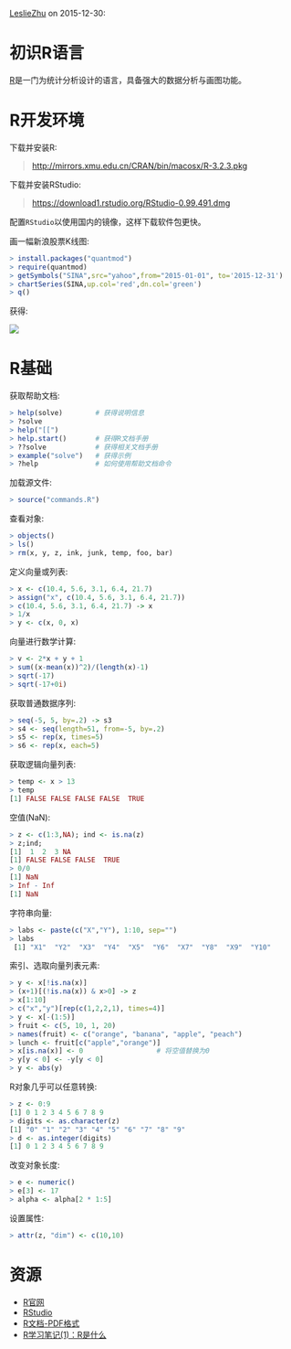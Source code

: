 [LeslieZhu](https://github.com/LeslieZhu) on 2015-12-30:


# 初识R语言

[R](https://www.r-project.org/)是一门为统计分析设计的语言，具备强大的数据分析与画图功能。

# R开发环境

下载并安装R:

> http://mirrors.xmu.edu.cn/CRAN/bin/macosx/R-3.2.3.pkg

下载并安装RStudio:

> https://download1.rstudio.org/RStudio-0.99.491.dmg

配置`RStudio`以使用国内的镜像，这样下载软件包更快。

画一幅新浪股票K线图:

```r
> install.packages("quantmod")
> require(quantmod)
> getSymbols("SINA",src="yahoo",from="2015-01-01", to='2015-12-31')
> chartSeries(SINA,up.col='red',dn.col='green')
> q()
```

获得:

![](https://raw.githubusercontent.com/LeslieZhu/MinYi/master/images/sina.png)


# R基础

获取帮助文档:

```r
> help(solve)        # 获得说明信息
> ?solve
> help("[[")
> help.start()       # 获得R文档手册
> ??solve            # 获得相关文档手册
> example("solve")   # 获得示例
> ?help              # 如何使用帮助文档命令
```

加载源文件:

```r
> source("commands.R")
```

查看对象:

```r
> objects()
> ls()
> rm(x, y, z, ink, junk, temp, foo, bar)
```

定义向量或列表:

```r
> x <- c(10.4, 5.6, 3.1, 6.4, 21.7)
> assign("x", c(10.4, 5.6, 3.1, 6.4, 21.7))
> c(10.4, 5.6, 3.1, 6.4, 21.7) -> x
> 1/x
> y <- c(x, 0, x)
```

向量进行数学计算:

```r
> v <- 2*x + y + 1
> sum((x-mean(x))^2)/(length(x)-1)
> sqrt(-17)
> sqrt(-17+0i)
```

获取普通数据序列:

```r
> seq(-5, 5, by=.2) -> s3
> s4 <- seq(length=51, from=-5, by=.2)
> s5 <- rep(x, times=5)
> s6 <- rep(x, each=5)
```

获取逻辑向量列表:

```r
> temp <- x > 13
> temp
[1] FALSE FALSE FALSE FALSE  TRUE
```

空值(NaN):

```r
> z <- c(1:3,NA); ind <- is.na(z)
> z;ind;
[1]  1  2  3 NA
[1] FALSE FALSE FALSE  TRUE
> 0/0
[1] NaN
> Inf - Inf
[1] NaN
```

字符串向量:

```r
> labs <- paste(c("X","Y"), 1:10, sep="")
> labs
 [1] "X1"  "Y2"  "X3"  "Y4"  "X5"  "Y6"  "X7"  "Y8"  "X9"  "Y10"
```

索引、选取向量列表元素:

```r
> y <- x[!is.na(x)]
> (x+1)[(!is.na(x)) & x>0] -> z
> x[1:10]
> c("x","y")[rep(c(1,2,2,1), times=4)]
> y <- x[-(1:5)]
> fruit <- c(5, 10, 1, 20)
> names(fruit) <- c("orange", "banana", "apple", "peach")
> lunch <- fruit[c("apple","orange")]
> x[is.na(x)] <- 0                  # 将空值替换为0
> y[y < 0] <- -y[y < 0]
> y <- abs(y)
```

R对象几乎可以任意转换:

```r
> z <- 0:9
[1] 0 1 2 3 4 5 6 7 8 9
> digits <- as.character(z)
[1] "0" "1" "2" "3" "4" "5" "6" "7" "8" "9"
> d <- as.integer(digits)
[1] 0 1 2 3 4 5 6 7 8 9
```

改变对象长度:

```r
> e <- numeric()
> e[3] <- 17
> alpha <- alpha[2 * 1:5]
```

设置属性:

```r
> attr(z, "dim") <- c(10,10)
```



# 资源

- [R官网](https://www.r-project.org/)
- [RStudio](https://www.rstudio.com/)
- [R文档-PDF格式](https://cran.r-project.org/doc/manuals/r-release/R-intro.pdf)
- [R学习笔记(1)：R是什么](http://holbrook.github.io/2013/05/03/r_notes_1_what.html)

